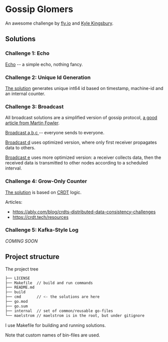 # Gossip Glomers
 
An awesome challenge by [fly.io](https://fly.io/blog/gossip-glomers/)
and [Kyle Kingsbury](https://aphyr.com/).

## Solutions

### Challenge 1: Echo

[Echo](cmd/echo.go) -- a simple echo, nothing fancy.

### Challenge 2: Unique Id Generation

[The solution](cmd/unique_ids.go) generates unique int64 id based on timestamp, 
machine-id and an internal counter.

### Challenge 3: Broadcast

All broadcast solutions are a simplified version of gossip protocol,
[a good article from Martin Fowler](https://martinfowler.com/articles/patterns-of-distributed-systems/gossip-dissemination.html).

[Broadcast a,b,c ](cmd/broadcast.go) -- everyone sends to everyone.

[Broadcast d](cmd/broadcast_d.go) uses optimized version, 
where only first receiver propagates data to others.

[Broadcast e](cmd/broadcast_d.go) uses more optimized version: a receiver collects data,
then the received data is transmitted to other nodes according to a scheduled interval.

### Challenge 4: Grow-Only Counter

[The solution](cmd/counter.go) is based on
[CRDT](https://en.wikipedia.org/wiki/Conflict-free_replicated_data_type) 
logic.

Articles:
- https://ably.com/blog/crdts-distributed-data-consistency-challenges
- https://crdt.tech/resources

### Challenge 5: Kafka-Style Log

_COMING SOON_

## Project structure

The project tree

```bash
├── LICENSE
├── Makefile  // build and run commands 
├── README.md
├── build
├── cmd       // <- the solutions are here
├── go.mod
├── go.sum
├── internal  // set of common/reusable go-files
└── maelstrom // maelstrom is in the root, but under gitignore
```

I use Makefile for building and running solutions.

Note that custom names of bin-files are used.
